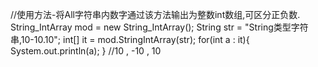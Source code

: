//使用方法-将All字符串内数字通过该方法输出为整数int数组,可区分正负数.
String_IntArray mod = new String_IntArray();
        String str = "String类型字符串,10-10.10";
        int[] it = mod.StringIntArray(str);
        for(int a : it){
            System.out.println(a);
        }
        //10 , -10 , 10
